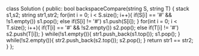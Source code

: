 class Solution {
public:
bool backspaceCompare(string S, string T) {
stack <int> s1,s2;
string str1,str2;
for(int i = 0; i < S.size(); i++){
if(S[i] == '#' && !s1.empty())
s1.pop();
else if(S[i] != '#')
s1.push(S[i]);
}
for(int i = 0; i < T.size(); i++){
if(T[i] == '#' && !s2.empty())
s2.pop();
else if(T[i] != '#')
s2.push(T[i]);
}
while(!s1.empty()){
str1.push_back(s1.top());
s1.pop();
}
while(!s2.empty()){
str2.push_back(s2.top());
s2.pop();
}
return str1 == str2;
}
};